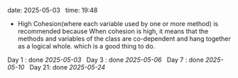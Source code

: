 date: 2025-05-03  
time: 19:48  

- High Cohesion(where each variable used by one or more method) is recommended because When cohesion is high, it means that the methods and variables of the class are co-dependent and hang together as a logical whole. which is a good thing to do.

Day 1 : done *2025-05-03*  
Day 3 : done *2025-05-06*  
Day 7 : done *2025-05-10*  
Day 21: done *2025-05-24*